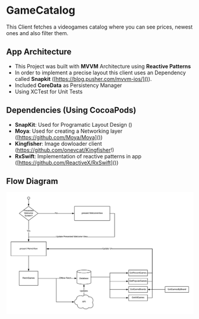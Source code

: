 #  GameCatalog
 

This Client fetches a videogames catalog where you can see prices, newest ones and also filter them.

## App Architecture

- This Project was built with **MVVM** Architecture using **Reactive Patterns**
- In order to implement a precise layout this client uses an Dependency called **Snapkit** ([https://blog.pusher.com/mvvm-ios/]()).
- Included **CoreData** as Persistency Manager
- Using XCTest for Unit Tests

## Dependencies (Using CocoaPods)
- **SnapKit**: Used for Programatic Layout Design ([]())
- **Moya**: Used for creating a Networking layer ([https://github.com/Moya/Moya]())
- **Kingfisher**: Image dowloader client (https://github.com/onevcat/Kingfisher!)
- **RxSwift**: Implementation of reactive patterns in app ([https://github.com/ReactiveX/RxSwift]())

## Flow Diagram

![](fetchGamesDiagram.png)

